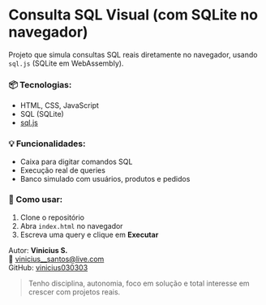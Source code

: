 # Consulta SQL Visual (com SQLite no navegador)

Projeto que simula consultas SQL reais diretamente no navegador, usando `sql.js` (SQLite em WebAssembly).

### 📦 Tecnologias:
- HTML, CSS, JavaScript
- SQL (SQLite)
- [sql.js](https://github.com/sql-js/sql.js)

### 💡 Funcionalidades:
- Caixa para digitar comandos SQL
- Execução real de queries
- Banco simulado com usuários, produtos e pedidos

### 🚀 Como usar:
1. Clone o repositório
2. Abra `index.html` no navegador
3. Escreva uma query e clique em **Executar**


Autor: **Vinicius S.**  
📧 vinicius__santos@live.com  
GitHub: [vinicius030303](https://github.com/vinicius030303)

> Tenho disciplina, autonomia, foco em solução e total interesse em crescer com projetos reais.

